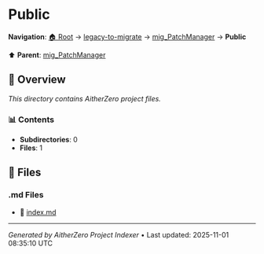 # Public

**Navigation**: [🏠 Root](../../../index.md) → [legacy-to-migrate](../../index.md) → [mig_PatchManager](../index.md) → **Public**

⬆️ **Parent**: [mig_PatchManager](../index.md)

## 📖 Overview

*This directory contains AitherZero project files.*

### 📊 Contents

- **Subdirectories**: 0
- **Files**: 1

## 📄 Files

### .md Files

- 📝 [index.md](./index.md)

---

*Generated by AitherZero Project Indexer* • Last updated: 2025-11-01 08:35:10 UTC

